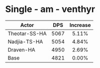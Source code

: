 # Single - am - venthyr
| Actor | DPS | Increase |
|---|:---:|:---:|
|Theotar-SS-HA|5067|5.11%|
|Nadjia-TS-HA|5054|4.84%|
|Draven-HA|4950|2.69%|
|Base|4821|0.00%|
